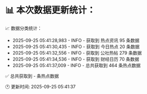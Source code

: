 📊 本次数据更新统计：
==========================

📈 数据分类统计：
- 2025-09-25 05:41:28,983 - INFO - 获取到 热点资讯 95 条数据
- 2025-09-25 05:41:30,435 - INFO - 获取到 今日热点 20 条数据
- 2025-09-25 05:41:32,556 - INFO - 获取到 公社热帖 279 条数据
- 2025-09-25 05:41:34,536 - INFO - 获取到 财经日历 70 条数据
- 2025-09-25 05:41:37,009 - INFO - 总共获取到 464 条热点数据

✅ 总共获取到 - 条热点数据

🕐 更新时间: 2025-09-25 05:41:37
